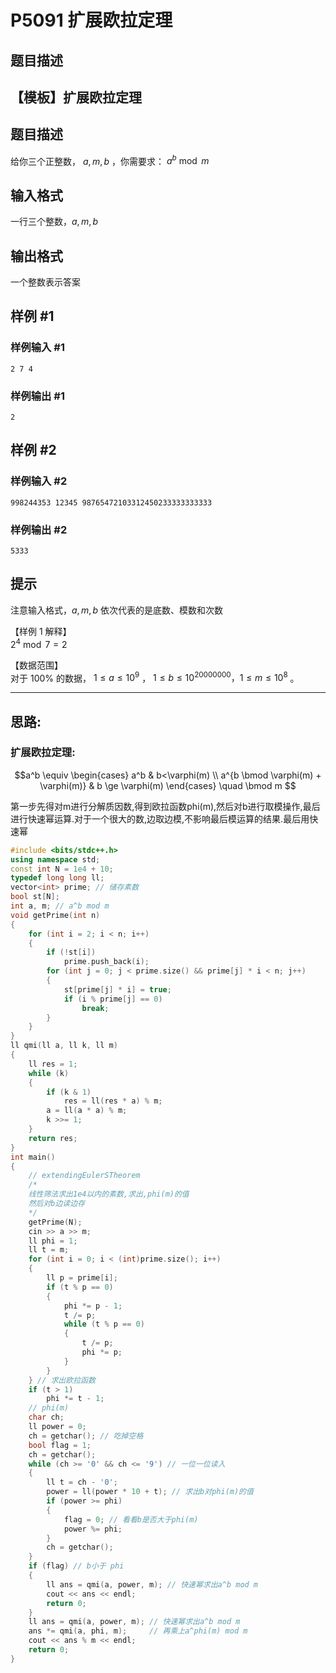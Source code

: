 # P5091 扩展欧拉定理

## 题目描述

## 【模板】扩展欧拉定理

## 题目描述

给你三个正整数， $a,m,b$ ，你需要求： $a^b \bmod m$

## 输入格式

一行三个整数，$a,m,b$

## 输出格式

一个整数表示答案

## 样例 #1

### 样例输入 #1

```
2 7 4
```

### 样例输出 #1

```
2
```

## 样例 #2

### 样例输入 #2

```
998244353 12345 98765472103312450233333333333
```

### 样例输出 #2

```
5333
```

## 提示

注意输入格式，$a,m,b$ 依次代表的是底数、模数和次数   

【样例 $1$ 解释】   
$2^4 \bmod 7 = 2$     
     
【数据范围】  
对于 $100\%$ 的数据， $1\le a \le 10^9$ ， $1\le b \le 10^{20000000}，1\le m \le 10^8$ 。

---

## 思路:
### 扩展欧拉定理:

```math
a^b \equiv  \begin{cases}  a^b & b<\varphi(m) \\  a^{b \bmod \varphi(m) + \varphi(m)} & b \ge \varphi(m)  \end{cases}  \quad \bmod m 

```

第一步先得对m进行分解质因数,得到欧拉函数phi(m),然后对b进行取模操作,最后进行快速幂运算.对于一个很大的数,边取边模,不影响最后模运算的结果.最后用快速幂




```cpp
#include <bits/stdc++.h>
using namespace std;
const int N = 1e4 + 10;
typedef long long ll;
vector<int> prime; // 储存素数
bool st[N];
int a, m; // a^b mod m
void getPrime(int n)
{
    for (int i = 2; i < n; i++)
    {
        if (!st[i])
            prime.push_back(i);
        for (int j = 0; j < prime.size() && prime[j] * i < n; j++)
        {
            st[prime[j] * i] = true;
            if (i % prime[j] == 0)
                break;
        }
    }
}
ll qmi(ll a, ll k, ll m)
{
    ll res = 1;
    while (k)
    {
        if (k & 1)
            res = ll(res * a) % m;
        a = ll(a * a) % m;
        k >>= 1;
    }
    return res;
}
int main()
{
    // extendingEulerSTheorem
    /*
    线性筛法求出1e4以内的素数,求出,phi(m)的值
    然后对b边读边存
    */
    getPrime(N);
    cin >> a >> m;
    ll phi = 1;
    ll t = m;
    for (int i = 0; i < (int)prime.size(); i++)
    {
        ll p = prime[i];
        if (t % p == 0)
        {
            phi *= p - 1;
            t /= p;
            while (t % p == 0)
            {
                t /= p;
                phi *= p;
            }
        }
    } // 求出欧拉函数
    if (t > 1)
        phi *= t - 1;
    // phi(m)
    char ch;
    ll power = 0;
    ch = getchar(); // 吃掉空格
    bool flag = 1;
    ch = getchar();
    while (ch >= '0' && ch <= '9') // 一位一位读入
    {
        ll t = ch - '0';
        power = ll(power * 10 + t); // 求出b对phi(m)的值
        if (power >= phi)
        {
            flag = 0; // 看看b是否大于phi(m)
            power %= phi;
        }
        ch = getchar();
    }
    if (flag) // b小于 phi
    {
        ll ans = qmi(a, power, m); // 快速幂求出a^b mod m
        cout << ans << endl;
        return 0;
    }
    ll ans = qmi(a, power, m); // 快速幂求出a^b mod m
    ans *= qmi(a, phi, m);     // 再乘上a^phi(m) mod m
    cout << ans % m << endl;
    return 0;
}
```